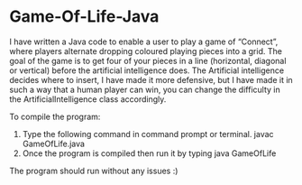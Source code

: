 # Game-Of-Life-Java

I have written a Java code to enable a user to play a game of “Connect”, where players alternate dropping coloured playing pieces into a grid. The goal of the game is to get four of your pieces in a line (horizontal, diagonal or vertical) before the artificial intelligence does.
The Artificial intelligence decides where to insert, I have made it more defensive, but I have made it in such a way that a human player can win, you can change the difficulty in the ArtificialIntelligence class accordingly.




To compile the program:
1) Type the following command in command prompt or terminal.
	javac GameOfLife.java
2) Once the program is compiled then run it by typing
	java GameOfLife

The program should run without any issues :)
